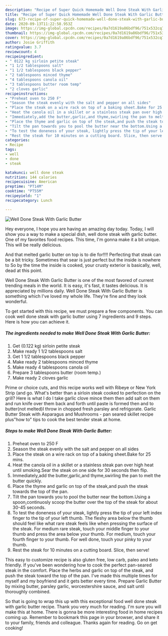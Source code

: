 ```yaml
---
description: "Recipe of Super Quick Homemade Well Done Steak With Garlic Butter"
title: "Recipe of Super Quick Homemade Well Done Steak With Garlic Butter"
slug: 673-recipe-of-super-quick-homemade-well-done-steak-with-garlic-butter
date: 2020-09-13T11:22:58.953Z
image: https://img-global.cpcdn.com/recipes/0a7d1619a86bdf96/751x532cq70/well-done-steak-with-garlic-butter-recipe-main-photo.jpg
thumbnail: https://img-global.cpcdn.com/recipes/0a7d1619a86bdf96/751x532cq70/well-done-steak-with-garlic-butter-recipe-main-photo.jpg
cover: https://img-global.cpcdn.com/recipes/0a7d1619a86bdf96/751x532cq70/well-done-steak-with-garlic-butter-recipe-main-photo.jpg
author: Josie Griffith
ratingvalue: 3.7
reviewcount: 4
recipeingredient:
- " 0122 kg sirloin petite steak"
- "1 1/2 tablespoons salt"
- "1 1/2 tablespoons black pepper"
- "2 tablespoons minced thyme"
- "4 tablespoons canola oil"
- "3 tablespoons butter room temp"
- "2 cloves garlic"
recipeinstructions:
- "Preheat oven to 250 F"
- "Season the steak evenly with the salt and pepper on all sides"
- "Place the steak on a wire rack on top of a baking sheet.Bake for 25 mins."
- "Heat the canola oil in a skillet or a stainless steak pan over high heat until smoking.Sear the steak on one side for 30 seconds then flip."
- "Immediately,add the butter,garlic,and thyme,swirling the pan to melt the butter quickly."
- "Place the thyme and garlic on top of the steak,and push the steak towards the top of the pan."
- "Tilt the pan towards you to pool the butter near the bottom.Using a spoon,continuosly scoop the butter over the top of the steak for about 30-45 seconds."
- "To test the doneness of your steak, lightly press the tip of your left index finger to the tip of your left thumb. The fleshy area below the thumb should feel like what rare steak feels like when pressing the surface of the steak. For medium rare steak, touch your middle finger to your thumb and press the area below your thumb. For medium, touch your fourth finger to your thumb. For well done, touch your pinky to your thumb."
- "Rest the steak for 10 minutes on a cutting board. Slice, then serve!"
categories:
- Recipe
tags:
- well
- done
- steak

katakunci: well done steak 
nutrition: 144 calories
recipecuisine: American
preptime: "PT14M"
cooktime: "PT55M"
recipeyield: "1"
recipecategory: Lunch

---
```



![Well Done Steak With Garlic Butter](https://img-global.cpcdn.com/recipes/0a7d1619a86bdf96/751x532cq70/well-done-steak-with-garlic-butter-recipe-main-photo.jpg)

Hey everyone, I hope you are having an amazing day today. Today, I will show you a way to make a special dish, well done steak with garlic butter. One of my favorites food recipes. This time, I'm gonna make it a bit unique. This will be really delicious.

And that melted garlic butter on top is to die for!!!! Perfecting that steak can be a bit tricky. Sometimes that sear is just perfect but the inside is nowhere to So by the time the inside is cooked, your crusty exterior is basically, well, dead at this point.

Well Done Steak With Garlic Butter is one of the most favored of current trending meals in the world. It is easy, it's fast, it tastes delicious. It is appreciated by millions daily. Well Done Steak With Garlic Butter is something which I've loved my whole life. They're fine and they look wonderful.


To get started with this recipe, we must prepare a few components. You can cook well done steak with garlic butter using 7 ingredients and 9 steps. Here is how you can achieve it.

<!--inarticleads1-->

##### The ingredients needed to make Well Done Steak With Garlic Butter:

1. Get  (0.122 kg) sirloin petite steak
1. Make ready 1 1/2 tablespoons salt
1. Get 1 1/2 tablespoons black pepper
1. Make ready 2 tablespoons minced thyme
1. Make ready 4 tablespoons canola oil
1. Prepare 3 tablespoons butter (room temp.)
1. Make ready 2 cloves garlic


Prime or choice cuts, and this recipe works well with Ribeye or New York Strip (and go. What&#39;s better than a sirloin steak cooked to perfection on the grill? Here is what I do I take garlic clove mince them then add salt on them and run knife over them back and forth until paste is formed then and to butter(not melted)I throw in chopped fresh parsley and refrigorate. Garlic Butter Steak with Asparagus and Mushrooms - pan seared skillet recipe plus&#34;how to&#34; tips to cook the best tender steak at home. 

<!--inarticleads2-->

##### Steps to make Well Done Steak With Garlic Butter:

1. Preheat oven to 250 F
1. Season the steak evenly with the salt and pepper on all sides
1. Place the steak on a wire rack on top of a baking sheet.Bake for 25 mins.
1. Heat the canola oil in a skillet or a stainless steak pan over high heat until smoking.Sear the steak on one side for 30 seconds then flip.
1. Immediately,add the butter,garlic,and thyme,swirling the pan to melt the butter quickly.
1. Place the thyme and garlic on top of the steak,and push the steak towards the top of the pan.
1. Tilt the pan towards you to pool the butter near the bottom.Using a spoon,continuosly scoop the butter over the top of the steak for about 30-45 seconds.
1. To test the doneness of your steak, lightly press the tip of your left index finger to the tip of your left thumb. The fleshy area below the thumb should feel like what rare steak feels like when pressing the surface of the steak. For medium rare steak, touch your middle finger to your thumb and press the area below your thumb. For medium, touch your fourth finger to your thumb. For well done, touch your pinky to your thumb.
1. Rest the steak for 10 minutes on a cutting board. Slice, then serve!


This easy to customize recipe is also gluten free, low carb, paleo and keto friendly. If you&#39;ve been wondering how to cook the perfect pan-seared steak in the comfort. Place the herbs and garlic on top of the steak, and push the steak toward the top of the pan. I&#39;ve made this multiple times for myself and my boyfriend and it gets better every time. Prepare Garlic Butter by mixing butter, parsley garlic, worcestershire sauce, and salt until thoroughly combined. 

So that is going to wrap this up with this exceptional food well done steak with garlic butter recipe. Thank you very much for reading. I'm sure you will make this at home. There is gonna be more interesting food in home recipes coming up. Remember to bookmark this page in your browser, and share it to your family, friends and colleague. Thanks again for reading. Go on get cooking!
